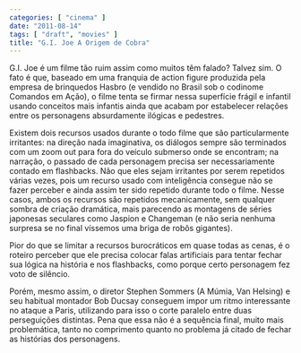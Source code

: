 ```yaml
---
categories: [ "cinema" ]
date: "2011-08-14"
tags: [ "draft", "movies" ]
title: "G.I. Joe A Origem de Cobra"
---
```

G.I. Joe é um filme tão ruim assim como muitos têm falado? Talvez sim. O fato é que, baseado em uma franquia de action figure produzida pela empresa de brinquedos Hasbro (e vendido no Brasil sob o codinome Comandos em Ação), o filme tenta se firmar nessa superfície frágil e infantil usando conceitos mais infantis ainda que acabam por estabelecer relações entre os personagens absurdamente ilógicas e pedestres.

Existem dois recursos usados durante o todo filme que são particularmente irritantes: na direção nada imaginativa, os diálogos sempre são terminados com um zoom out para fora do veículo submerso onde se encontram; na narração, o passado de cada personagem precisa ser necessariamente contado em flashbacks. Não que eles sejam irritantes por serem repetidos várias vezes, pois um recurso usado com inteligência consegue não se fazer perceber e ainda assim ter sido repetido durante todo o filme. Nesse casos, ambos os recursos são repetidos mecanicamente, sem qualquer sombra de criação dramática, mais parecendo as montagens de séries japonesas seculares como Jaspion e Changeman (e não seria nenhuma surpresa se no final víssemos uma briga de robôs gigantes).

Pior do que se limitar a recursos burocráticos em quase todas as cenas, é o roteiro perceber que ele precisa colocar falas artificiais para tentar fechar sua lógica na história e nos flashbacks, como porque certo personagem fez voto de silêncio.

Porém, mesmo assim, o diretor Stephen Sommers (A Múmia, Van Helsing) e seu habitual montador Bob Ducsay conseguem impor um ritmo interessante no ataque a Paris, utilizando para isso o corte paralelo entre duas perseguições distintas. Pena que essa não é a sequência final, muito mais problemática, tanto no comprimento quanto no problema já citado de fechar as histórias dos personagens.

